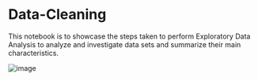 # Data-Cleaning
This notebook is to showcase the steps taken to perform Exploratory Data Analysis to analyze and investigate data sets and summarize their main characteristics.

![image](https://github.com/user-attachments/assets/feb0c96f-c4a9-428a-a093-95efb875e01f)
